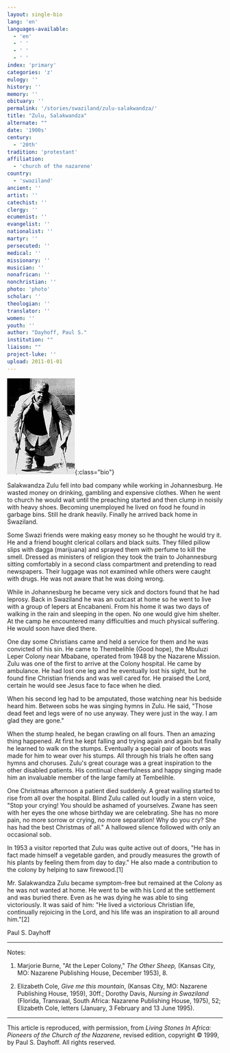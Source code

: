 ```yaml
---
layout: single-bio
lang: 'en'
languages-available:
  - 'en'
  - ' '
  - ' '
  - ' '
index: 'primary'
categories: 'z'
eulogy: ''
history: ''
memory: ''
obituary: ''
permalink: '/stories/swaziland/zulu-salakwandza/'
title: "Zulu, Salakwandza"
alternate: ""
date: '1900s'
century:
  - '20th'
tradition: 'protestant'
affiliation:
  - 'church of the nazarene'
country:
  - 'swaziland'
ancient: ''
artist: ''
catechist: ''
clergy: ''
ecumenist: ''
evangelist: ''
nationalist: ''
martyr: ''
persecuted: ''
medical: ''
missionary: ''
musician: ''
nonafrican: ''
nonchristian: ''
photo: 'photo'
scholar: ''
theologian: ''
translator: ''
women: ''
youth: ''
author: "Dayhoff, Paul S."
institution: ""
liaison: ""
project-luke: ''
upload: 2011-01-01
---
```


![Salakwandza Zulu](/images/bio-pics/swaziland/zulu-salakwandza/zulu_salakwandza.jpg){:class="bio"}

Salakwandza Zulu fell into bad company while working in Johannesburg. He wasted money on drinking, gambling and expensive clothes. When he went to church he would wait until the preaching started and then clump in noisily with heavy shoes. Becoming unemployed he lived on food he found in garbage bins. Still he drank heavily. Finally he arrived back home in Swaziland.

Some Swazi friends were making easy money so he thought he would try it. He and a friend bought clerical collars and black suits. They filled pillow slips with dagga (marijuana) and sprayed them with perfume to kill the smell. Dressed as ministers of religion they took the train to Johannesburg sitting comfortably in a second class compartment and pretending to read newspapers. Their luggage was not examined while others were caught with drugs. He was not aware that he was doing wrong.

While in Johannesburg he became very sick and doctors found that he had leprosy. Back in Swaziland he was an outcast at home so he went to live with a group of lepers at Encabaneni. From his home it was two days of walking in the rain and sleeping in the open. No one would give him shelter. At the camp he encountered many difficulties and much physical suffering. He would soon have died there.

One day some Christians came and held a service for them and he was convicted of his sin.  He came to Thembelihle (Good hope), the Mbuluzi Leper Colony near Mbabane, operated from 1948 by the Nazarene Mission. Zulu was one of the first to arrive at the Colony hospital. He came by ambulance. He had lost one leg and he eventually lost his sight, but he found fine Christian friends and was well cared for. He praised the Lord, certain he would see Jesus face to face when he died.

When his second leg had to be amputated, those watching near his bedside heard him. Between sobs he was singing hymns in Zulu. He said, "Those dead feet and legs were of no use anyway. They were just in the way. I am glad they are gone."

When the stump healed, he began crawling on all fours. Then an amazing thing happened. At first he kept falling and trying again and again but finally he learned to walk on the stumps. Eventually a special pair of boots was made for him to wear over his stumps. All through his trials he often sang hymns and choruses. Zulu's great courage was a great inspiration to the other disabled patients. His continual cheerfulness and happy singing made him an invaluable member of the large family at Tembelihle.

One Christmas afternoon a patient died suddenly. A great wailing started to rise from all over the hospital. Blind Zulu called out loudly in a stern voice, "Stop your crying! You should be ashamed of yourselves. Zwane has seen with her eyes the one whose birthday we are celebrating. She has no more pain, no more sorrow or crying, no more separation! Why do you cry? She has had the best Christmas of all." A hallowed silence followed with only an occasional sob.

In 1953 a visitor reported that Zulu was quite active out of doors, "He has in fact made himself a vegetable garden, and proudly measures the growth of his plants by feeling them from day to day."  He also made a contribution to the colony by helping to saw firewood.[1]

Mr. Salakwandza Zulu became symptom-free but remained at the Colony as he was not wanted at home. He went to be with his Lord at the settlement and was buried there. Even as he was dying he was able to sing victoriously. It was said of him: "He lived a victorious Christian life, continually rejoicing in the Lord, and his life was an inspiration to all around him."[2]

Paul S. Dayhoff

---
Notes:

1. Marjorie Burne, "At the Leper Colony," *The Other Sheep,* (Kansas City, MO: Nazarene Publishing House, December 1953), 8.

2. Elizabeth Cole, *Give me this mountain*, (Kansas City, MO: Nazarene Publishing House, 1959), 30ff.; Dorothy Davis, *Nursing in Swaziland* (Florida, Transvaal, South Africa: Nazarene Publishing House, 1975), 52; Elizabeth Cole, letters (January, 3 February and 13 June 1995).

---

This article is reproduced, with permission, from *Living Stones In Africa: Pioneers of the Church of the Nazarene*, revised edition, copyright &copy; 1999, by Paul S. Dayhoff.  All rights reserved.
